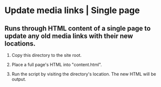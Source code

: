 # Update media links | Single page

## Runs through HTML content of a single page to update any old media links with their new locations.

1) Copy this directory to the site root.

2) Place a full page's HTML into "content.html".

3) Run the script by visiting the directory's location. The new HTML will be output.